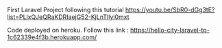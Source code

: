 First Laravel Project following this tutorial
https://youtu.be/SbR0-dGg3tE?list=PLlxQJeQRaKDRIaejG52-KjLnTIlyi0mxt

Code deployed on heroku. Follow this link : 
https://hello-city-laravel-tp-1c62339e4f3b.herokuapp.com/ 